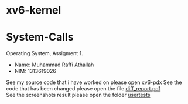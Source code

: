 # xv6-kernel
# System-Calls

Operating System, Assigment 1. 


* Name: Muhammad Raffi Athallah
* NIM: 1313619026


See my source code that i have worked on please open [xv6-pdx](./xv6-pdx)
See the code that has been changed please open the file [diff_report.pdf](./diff_report.pdf)  
See the screenshots result please open the folder [usertests](./usertests)  
